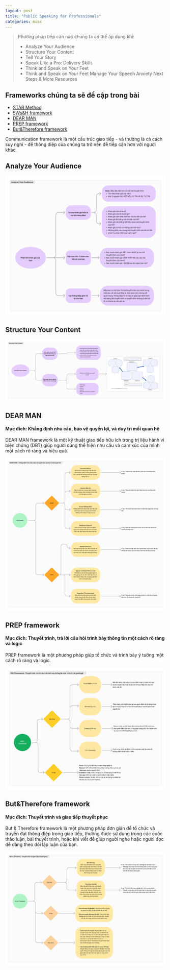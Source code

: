 ```yaml
---
layout: post
title: "Public Speaking for Professionals"
categories: misc
---
```


> Phương pháp tiếp cận nào chúng ta có thể áp dụng khi:
>
> - Analyze Your Audience
> - Structure Your Content
> - Tell Your Story
> - Speak Like a Pro: Delivery Skills
> - Think and Speak on Your Feet
> - Think and Speak on Your Feet
>   Manage Your Speech Anxiety
>   Next Steps & More Resources

## Frameworks chúng ta sẽ đề cập trong bài

- [STAR Method](#star-method)
- [5Ws&H framework](#5Ws&H-framework)
- [DEAR MAN](#dear-man)
- [PREP framework](#prep-framework)
- [But&Therefore framework](#api-design)

Communication framework là một cấu trúc giao tiếp - và thường là cả cách suy nghĩ - để thông diệp của chúng ta trở nên đễ tiếp cận hơn với người khác.

## Analyze Your Audience

![STAR Method](https://raw.githubusercontent.com/datnd35/datnd35.github.io/refs/heads/master/assets/images/speaking/analyze-your-audience.png)

## Structure Your Content

![5Ws & H framework](https://raw.githubusercontent.com/datnd35/datnd35.github.io/refs/heads/master/assets/images/speaking/structure-content.png)

## DEAR MAN

#### Mục đích: Khẳng định nhu cầu, bảo vệ quyền lợi, và duy trì mối quan hệ

DEAR MAN framework là một kỹ thuật giao tiếp hữu ích trong trị liệu hành vi biện chứng (DBT) giúp người dùng thể hiện nhu cầu và cảm xúc của mình một cách rõ ràng và hiệu quả.

![DEAR MAN](https://raw.githubusercontent.com/datnd35/datnd35.github.io/refs/heads/master/assets/images/communication-frameworks/dear-man.png)

## PREP framework

#### Mục đích: Thuyết trình, trả lời câu hỏi trình bày thông tin một cách rõ ràng và logic

PREP framework là một phương pháp giúp tổ chức và trình bày ý tưởng một cách rõ ràng và logic.

![PREP framework](https://raw.githubusercontent.com/datnd35/datnd35.github.io/refs/heads/master/assets/images/communication-frameworks/prep-framework.png)

## But&Therefore framework

#### Mục đích: Thuyết trình và giao tiếp thuyết phục

But & Therefore framework là một phương pháp đơn giản để tổ chức và truyền đạt thông điệp trong giao tiếp, thường được sử dụng trong các cuộc thảo luận, bài thuyết trình, hoặc khi viết để giúp người nghe hoặc người đọc dễ dàng theo dõi lập luận của bạn.

![But&Therefore framework](https://raw.githubusercontent.com/datnd35/datnd35.github.io/refs/heads/master/assets/images/communication-frameworks/but-therefore.png)
